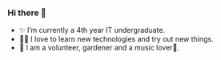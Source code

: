 ### Hi there 👋

- ✨ I’m currently a 4th year IT undergraduate.
- 👩‍💻 I love to learn new technologies and try out new things.
- 🌱 I am a volunteer, gardener and a music lover🎵.


